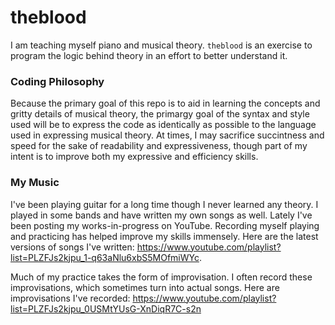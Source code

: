 # theblood
I am teaching myself piano and musical theory. `theblood` is an exercise to program the logic behind theory in an effort to better understand it.

### Coding Philosophy
Because the primary goal of this repo is to aid in learning the concepts and gritty details of musical theory, the primargy goal of the syntax and style used will be to express the code as identically as possible to the language used in expressing musical theory. At times, I may sacrifice succintness and speed for the sake of readability and expressiveness, though part of my intent is to improve both my expressive and efficiency skills.

### My Music
I've been playing guitar for a long time though I never learned any theory. I played in some bands and have written my own songs as well. Lately I've been posting my works-in-progress on YouTube. Recording myself playing and practicing has helped improve my skills immensely. Here are the latest versions of songs I've written: https://www.youtube.com/playlist?list=PLZFJs2kjpu_1-q63aNlu6xbS5MOfmiWYc. 

Much of my practice takes the form of improvisation. I often record these improvisations, which sometimes turn into actual songs. Here are improvisations I've recorded: https://www.youtube.com/playlist?list=PLZFJs2kjpu_0USMtYUsG-XnDiqR7C-s2n
